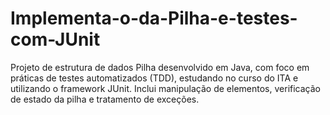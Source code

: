 # Implementa-o-da-Pilha-e-testes-com-JUnit
Projeto de estrutura de dados Pilha desenvolvido em Java, com foco em práticas de testes automatizados (TDD), estudando no curso do ITA e utilizando o framework JUnit. Inclui manipulação de elementos, verificação de estado da pilha e tratamento de exceções.
